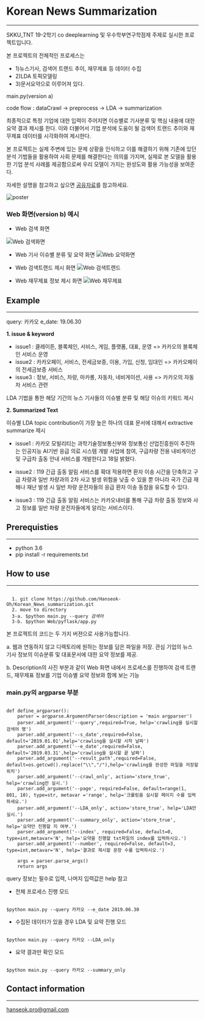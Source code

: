 # Korean News Summarization
********************
SKKU_TNT 19-2학기 co deeplearning 및 우수학부연구학점제 주제로 실시한 프로젝트입니다. 

본 프로젝트의 전체적인 프로세스는 
- 1)뉴스기사, 검색어 트랜드 추이, 재무제표 등 데이터 수집 
- 2)LDA 토픽모델링
- 3)문서요약으로 이루어져 있다. 

main.py(version a) 

code flow : dataCrawl -> preprocess -> LDA -> summarization 

최종적으로 특정 기업에 대한 입력이 주어지면 이슈별로 기사분류 및 핵심 내용에 대한 요약 결과 제시를 한다. 이와 더불어서 기업 분석에 도움이 될 검색어 트랜드 추이와 재무제표 데이터를 시각화하여 제시한다. 

본 프로젝트는 실제 주변에 있는 문제 상황을 인식하고 이를 해결하기 위해 기존에 있던 분석 기법들을 활용하여 사회 문제를 해결한다는 의의를 가지며, 실제로 본 모델을 활용한 기업 분석 사례를 제공함으로써 우리 모델이 가지는 완성도와 활용 가능성을 보여준다. 

자세한 설명을 참고하고 싶으면 [공유자료](https://drive.google.com/open?id=17kE1KdiKyJBjpMhrkqV58NT7t7AR3LCX)를 참고하세요. 

![poster](/img/poster.png)

### Web 화면(version b) 예시


- Web 검색 화면 

![Web 검색화면](/img/web1.png)

- Web 기사 이슈별 분류 및 요약 화면
![Web 요약화면](/img/web2.png)

- Web 검색트랜드 제시 화면
![Web 검색트랜드](/img/web3.png)

- Web 재무제표 정보 제시 화면
![Web 재무제표](/img/web4.png)

## Example
------------------
query: 카카오
e_date: 19.06.30

<b>1. issue & keyword</b>
- issue1 : 클레이튼, 블록체인, 서비스, 게임, 플랫폼, 대표, 운영 => 카카오의 블록체인 서비스 운영
- issue2 : 카카오페이, 서비스, 전세금보증, 이용, 가입, 신청, 임대인 => 카카오페이의 전세금보증 서비스
- issue3 : 정보, 서비스, 차량, 마카롱, 자동차, 네비게이션, 사용 => 카카오의 자동차 서비스 관련

LDA 기법을 통한 해당 기간의 뉴스 기사들의 이슈별 분류 및 해당 이슈의 키워드 제시

<b>2. Summarized Text</b>

이슈별 LDA topic contribution이 가장 높은 하나의 대표 문서에 대해서 extractive summarize 제시 

- issue1 : 카카오 모빌리티는 과학기술정보통신부와 정보통신 산업진흥원이 추진하는 인공지능 AI기반 응급 의료 시스템 개발 사업에 참여, 구급차량 전용 내비게이션 및 구급차 출동 안내 서비스를 개발한다고 18일 밝혔다.
- issue2 : 119 긴급 출동 알림 서비스를 확대 적용하면 환자 이송 시간을 단축하고 구급 차량과 일반 차량과의 2차 사고 발생 위험을 낮출 수 있을 뿐 아니라 국가 긴급 재해나 재난 발생 시 일반 차량 운전자들의 응급 환자 이송 동참을 유도할 수 있다.

- issue3 : 119 긴급 출동 알림 서비스는 카카오내비를 통해 구급 차량 출동 정보와 사고 정보를 일반 차량 운전자들에게 알리는 서비스이다.


## Prerequisties
---------------------
- python 3.6
- pip install -r requirements.txt


## How to use
-------------
<pre><code>
  1. git clone https://github.com/Hanseok-Oh/Korean_News_summarization.git
  2. move to directory
  3-a. $python main.py --query <i>검색어</i> 
  3-b. $python Web/pyflask/app.py 
</code></pre>

본 프로젝트의 코드는 두 가지 버젼으로 사용가능합니다. 

a. 웹과 연동하지 않고 디렉토리에 원하는 정보를 담은 파일을 저장. 관심 기업의 뉴스 기사 정보의 이슈분류 및 대표문서에 대한 요약 정보를 제공.

b. Description의 사진 부분과 같이 Web 화면 내에서 프로세스를 진행하여 검색 트랜드, 재무제표 정보를 기업 이슈별 요약 정보와 함께 보는 기능


### main.py의 argparse 부분

<pre><code>
def define_argparser():
    parser = argparse.ArgumentParser(description = 'main argparser')
    parser.add_argument('--query',required=True, help='crawling을 실시할 검색어 명')
    parser.add_argument('--s_date',required=False, default='2019.01.01',help='crawling을 실시할 시작 날짜')
    parser.add_argument('--e_date',required=False, default='2019.03.31',help='crawling을 실시할 끝 날짜')
    parser.add_argument('--result_path',required=False, default=os.getcwd().replace("\\","/"),help='crawling을 완성한 파일을 저장할 위치')
    parser.add_argument('--crawl_only', action='store_true', help='crawling만 실시.')
    parser.add_argument('--page', required=False, default=range(1, 801, 10), type=str, metavar ='range', help='크롤링을 실시할 페이지 수를 입력하세요.')
    parser.add_argument('--LDA_only', action='store_true', help='LDA만 실시.')
    parser.add_argument('--summary_only', action='store_true', help='요약만 진행할 지 여부.')
    parser.add_argument('--index', required=False, default=0, type=int,metavar='N', help='요약을 진행할 txt파일의 index를 입력하시오.')
    parser.add_argument('--number', required=False, default=3, type=int,metavar='N', help='결과로 제시할 문장 수를 입력하시오.')

    args = parser.parse_args()
    return args
</pre></code>


query 정보는 필수로 입력, 나머지 입력값은 help 참고
- 전체 프로세스 진행 모드
<pre><code>
$python main.py --query 카카오 --e_date 2019.06.30
</pre></code>
- 수집된 데이터가 있을 경우 LDA 및 요약 진행 모드
<pre><code>
$python main.py --query 카카오 --LDA_only
</pre></code>
- 요약 결과만 확인 모드
<pre><code>
$python main.py --query 카카오 --summary_only
</pre></code>


## Contact information
---------------------
hanseok.pro@gmail.com

